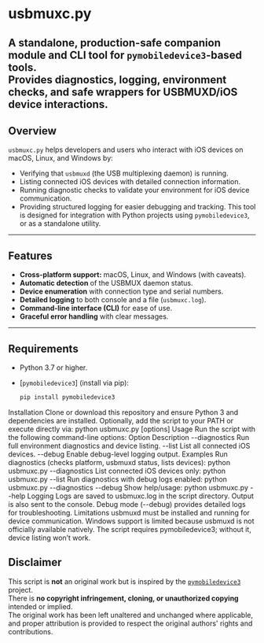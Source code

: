 # usbmuxc.py
A standalone, production-safe companion module and CLI tool for `pymobiledevice3`-based tools.  
Provides diagnostics, logging, environment checks, and safe wrappers for USBMUXD/iOS device interactions.
---
## Overview
`usbmuxc.py` helps developers and users who interact with iOS devices on macOS, Linux, and Windows by:
- Verifying that `usbmuxd` (the USB multiplexing daemon) is running.
- Listing connected iOS devices with detailed connection information.
- Running diagnostic checks to validate your environment for iOS device communication.
- Providing structured logging for easier debugging and tracking.
This tool is designed for integration with Python projects using `pymobiledevice3`, or as a standalone utility.
---
## Features
- **Cross-platform support:** macOS, Linux, and Windows (with caveats).
- **Automatic detection** of the USBMUX daemon status.
- **Device enumeration** with connection type and serial numbers.
- **Detailed logging** to both console and a file (`usbmuxc.log`).
- **Command-line interface (CLI)** for ease of use.
- **Graceful error handling** with clear messages.
---
## Requirements
- Python 3.7 or higher.
- [`pymobiledevice3`] (install via pip):
  
  ```bash
  pip install pymobiledevice3
Installation
Clone or download this repository and ensure Python 3 and dependencies are installed.
Optionally, add the script to your PATH or execute directly via:
python usbmuxc.py [options]
Usage
Run the script with the following command-line options:
Option	Description
--diagnostics	Run full environment diagnostics and device listing.
--list	List all connected iOS devices.
--debug	Enable debug-level logging output.
Examples
Run diagnostics (checks platform, usbmuxd status, lists devices):
python usbmuxc.py --diagnostics
List connected iOS devices only:
python usbmuxc.py --list
Run diagnostics with debug logs enabled:
python usbmuxc.py --diagnostics --debug
Show help/usage:
python usbmuxc.py --help
Logging
Logs are saved to usbmuxc.log in the script directory.
Output is also sent to the console.
Debug mode (--debug) provides detailed logs for troubleshooting.
Limitations
usbmuxd must be installed and running for device communication.
Windows support is limited because usbmuxd is not officially available natively.
The script requires pymobiledevice3; without it, device listing won’t work.
## Disclaimer
This script is **not** an original work but is inspired by the [`pymobiledevice3`](https://github.com/BlackJacx/pymobiledevice3) project.  
There is **no copyright infringement, cloning, or unauthorized copying** intended or implied.  
The original work has been left unaltered and unchanged where applicable, and proper attribution is provided to respect the original authors' rights and contributions.
 
